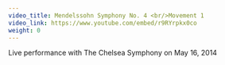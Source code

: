 ```yaml
---
video_title: Mendelssohn Symphony No. 4 <br/>Movement 1
video_link: https://www.youtube.com/embed/r9RYrpkx0co
weight: 0
---
```

Live performance with The Chelsea Symphony on May 16, 2014
